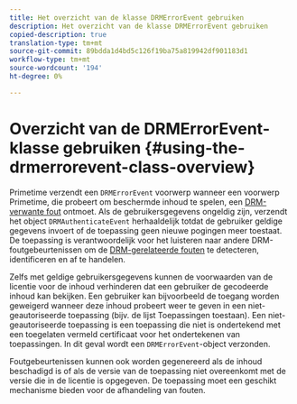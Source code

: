 ```yaml
---
title: Het overzicht van de klasse DRMErrorEvent gebruiken
description: Het overzicht van de klasse DRMErrorEvent gebruiken
copied-description: true
translation-type: tm+mt
source-git-commit: 89bdda1d4bd5c126f19ba75a819942df901183d1
workflow-type: tm+mt
source-wordcount: '194'
ht-degree: 0%

---
```



# Overzicht van de DRMErrorEvent-klasse gebruiken {#using-the-drmerrorevent-class-overview}

Primetime verzendt een `DRMErrorEvent` voorwerp wanneer een voorwerp Primetime, die probeert om beschermde inhoud te spelen, een [DRM-verwante fout](https://help.adobe.com/en_US/primetime/drm/index.html#reference-DRM_Client_Error_Messages) ontmoet. Als de gebruikersgegevens ongeldig zijn, verzendt het object `DRMAuthenticateEvent` herhaaldelijk totdat de gebruiker geldige gegevens invoert of de toepassing geen nieuwe pogingen meer toestaat. De toepassing is verantwoordelijk voor het luisteren naar andere DRM-foutgebeurtenissen om de [DRM-gerelateerde fouten](https://help.adobe.com/en_US/primetime/drm/index.html#reference-DRM_Client_Error_Messages) te detecteren, identificeren en af te handelen.

Zelfs met geldige gebruikersgegevens kunnen de voorwaarden van de licentie voor de inhoud verhinderen dat een gebruiker de gecodeerde inhoud kan bekijken. Een gebruiker kan bijvoorbeeld de toegang worden geweigerd wanneer deze inhoud probeert weer te geven in een niet-geautoriseerde toepassing (bijv. de lijst Toepassingen toestaan). Een niet-geautoriseerde toepassing is een toepassing die niet is ondertekend met een toegelaten vermeld certificaat voor het ondertekenen van toepassingen. In dit geval wordt een `DRMErrorEvent`-object verzonden.

Foutgebeurtenissen kunnen ook worden gegenereerd als de inhoud beschadigd is of als de versie van de toepassing niet overeenkomt met de versie die in de licentie is opgegeven. De toepassing moet een geschikt mechanisme bieden voor de afhandeling van fouten.
